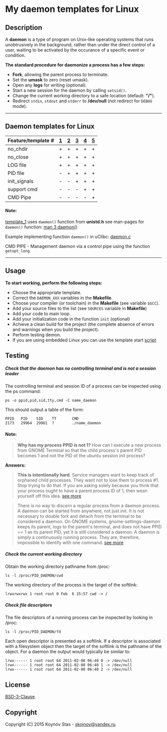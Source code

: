 # My daemon templates for Linux


## Description

A **daemon** is a type of program on Unix-like operating systems that runs unobtrusively in the background, 
rather than under the direct control of a user, waiting to be activated by the occurance of a specific event or condition.


**The standard procedure for daemonize a process has a few steps:**

  * **Fork**, allowing the parent process to terminate.
  * Set the **umask** to zero (reset umask).
  * Open any **logs** for writing (optional).
  * Start a new session for the daemon by calling `setsid()`.
  * Change the current working directory to a safe location (default: **"/"**).
  * Redirect `stdin`, `stdout` and `stderr` to **/dev/null** (not redirect for `DEBUG` mode).


***

## Daemon templates for Linux


|Feature/template #| [1](./template_1/) | [2](./template_2/) | [3](./template_3/) | [4](./template_4/) | [5](./template_5/) |
|------------------|--------------------|--------------------|--------------------|--------------------|--------------------|
|no_chdir          |         +          |          +         |          +         |          +         |         +          |
|no_close          |         +          |          +         |          +         |          +         |         +          |
|LOG file          |         +          |          +         |          +         |          +         |         +          |
|PID file          |         -          |          +         |          +         |          +         |         +          |
|init_signals      |         -          |          -         |          +         |          +         |         +          |
|support cmd       |         -          |          -         |          -         |          +         |         +          |
|CMD Pipe          |         -          |          -         |          -         |          -         |         +          |



#### Note:

[template_1](./template_1/) uses  `daemon()` function from **unistd.h** see man-pages for `daemon()` function: [man 3 daemon()](http://man7.org/linux/man-pages/man3/daemon.3.html)

Example implementing function `daemon()` in uClibc: [daemon.c](http://git.uclibc.org/uClibc/tree/libc/unistd/daemon.c)

CMD PIPE - Management daemon via a control pipe using the function `getopt_long`



***

## Usage

**To start working, perform the following steps:**

* Choose the appropriate template.
* Correct the `DAEMON_XXX` variables in the **Makefile**.
* Choose your compiler (or toolchain) in the **Makefile** (see variable `$GCC`).
* Add your source files to the list (see `SOURCES` variable in **Makefile**)
* Add your code to main loop.
* Add your initialization code in the function `init` (optional)
* Achieve a clean build for the project (the complete absence of errors and warnings when you build the project).
* Perform testing demon.
* If you are using embedded Linux you can use the template start [script](./scripts/)



## Testing


##### Check that the daemon has no controlling terminal and is not a session leader

The controlling terminal and session ID of a process can be inspected using the ps command:

```console
ps -o ppid,pid,sid,tty,cmd -C name_daemon
```


This should output a table of the form:

```console
PPID   PID    SID    TT       CMD
2173   29964  29961  ?        ./name_daemon
```


#### Note:


>**Why has my process PPID is not 1?**
How can I execute a new process from GNOME Terminal so that the child process's parent PID becomes 1 and not the PID of the ubuntu session init process?

**Answers:**

>**This is intentionally hard**. Service managers want to keep track of orphaned child processes.
They want not to lose them to process #1. Stop trying to do that.
If you are asking solely because you think that your process ought to have a parent process ID of 1,
then wean yourself off this idea.
[see more](http://unix.stackexchange.com/questions/194182/orphan-processs-parent-id-is-not-1-when-parent-process-executed-from-gnome-term)


>There is no way to discern a regular process from a daemon process.
A daemon can be started from anywhere, not just init.
It is not necessary to double fork and detach from the terminal to be considered a daemon.
On GNOME systems, gnome-settings-daemon keeps its parent, logs to the parent's terminal,
and does not have PPID == 1 as its parent PID, yet it is still considered a daemon.
A daemon is simply a continuously running process.
They are, therefore, impossible to identify with one command.
[see more](http://unix.stackexchange.com/questions/159964/how-to-check-whether-a-process-is-daemon-or-not)



##### Check the current working directory

Obtain the working directory pathname from /proc:

```console
ls -l /proc/PID_DAEMON/cwd
```


The working directory of the process is the target of the softlink:

```console
lrwxrwxrwx 1 root root 0 Feb  6 15:57 cwd -> /
```



#####  Check file descriptors

The file descriptors of a running process can be inspected by looking in /proc:

```console
ls -l /proc/PID_DAEMON/fd
```


Each open descriptor is presented as a softlink. 
If a descriptor is associated with a filesystem object then the target of the softlink is the pathname of the object. 
For a daemon the output would typically be similar to:

```console
lrwx------ 1 root root 64 2011-02-08 06:40 0 -> /dev/null
lrwx------ 1 root root 64 2011-02-08 06:40 1 -> /dev/null
lrwx------ 1 root root 64 2011-02-08 06:40 2 -> /dev/null
```



## License

[BSD-3-Clause](./LICENSE).


## Copyright
Copyright (C) 2015 Koynov Stas - skojnov@yandex.ru
